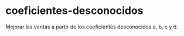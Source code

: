 # coeficientes-desconocidos
Mejorar las ventas a partir de los coeficientes desconocidos a, b, c  y d.
